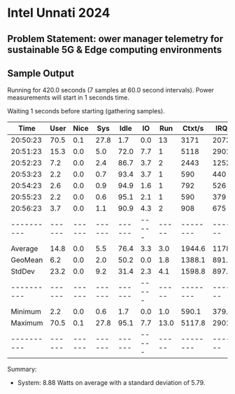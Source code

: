 # Intel Unnati 2024
## Problem Statement: ower manager telemetry for sustainable 5G & Edge computing environments
## Sample Output

Running for 420.0 seconds (7 samples at 60.0 second intervals).
Power measurements will start in 1 seconds time.

Waiting 1 seconds before starting (gathering samples). 

|   Time   | User | Nice |  Sys | Idle |  IO | Run | Ctxt/s | IRQ/s | Fork | Exec | Exit | Watts |
|----------|------|------|------|------|-----|-----|--------|-------|------|------|------|-------|
| 20:50:23 | 70.5 |  0.1 | 27.8 |  1.7 | 0.0 |  13 |   3171 |  2073 |   79 |    6 |   62 | 21.98 |
| 20:51:23 | 15.3 |  0.0 |  5.0 | 72.0 | 7.7 |   1 |   5118 |  2901 |   94 |    2 |   87 | 11.64 |
| 20:52:23 |  7.2 |  0.0 |  2.4 | 86.7 | 3.7 |   2 |   2443 |  1252 |   46 |    1 |   56 |  6.97 |
| 20:53:23 |  2.2 |  0.0 |  0.7 | 93.4 | 3.7 |   1 |    590 |   440 |    4 |    0 |   14 |  5.80 |
| 20:54:23 |  2.6 |  0.0 |  0.9 | 94.9 | 1.6 |   1 |    792 |   526 |   61 |    2 |   11 |  5.34 |
| 20:55:23 |  2.2 |  0.0 |  0.6 | 95.1 | 2.1 |   1 |    590 |   379 |    4 |    0 |   54 |  4.10 |
| 20:56:23 |  3.7 |  0.0 |  1.1 | 90.9 | 4.3 |   2 |    908 |   675 |   37 |    1 |   17 |  6.32 |
|----------|------|------|------|------|-----|-----|--------|-------|------|------|------|-------|
|  Average | 14.8 |  0.0 |  5.5 | 76.4 | 3.3 | 3.0 |  1944.6| 1178.0| 46.4 |  1.7 | 43.0 |  8.88 |
| GeoMean  |  6.2 |  0.0 |  2.0 | 50.2 | 0.0 | 1.8 |  1388.1|  891.2| 27.6 |  0.0 | 33.0 |  7.57 |
|  StdDev  | 23.2 |  0.0 |  9.2 | 31.4 | 2.3 | 4.1 |  1598.8|  897.2| 32.1 |  1.9 | 27.1 |  5.79 |
|----------|------|------|------|------|-----|-----|--------|-------|------|------|------|-------|
|  Minimum |  2.2 |  0.0 |  0.6 |  1.7 | 0.0 | 1.0 |   590.1|  379.4|  4.0 |  0.0 | 11.0 |  4.10 |
|  Maximum | 70.5 |  0.1 | 27.8 | 95.1 | 7.7 |13.0 |  5117.8| 2901.0| 94.0 |  6.0 | 87.0 | 21.98 |
|----------|------|------|------|------|-----|-----|--------|-------|------|------|------|-------|

Summary:
- System: 8.88 Watts on average with a standard deviation of 5.79.
